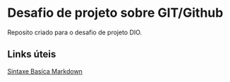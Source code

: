 # Desafio de projeto sobre GIT/Github
Reposito criado para o desafio de projeto DIO.

## Links úteis
[Sintaxe Basica Markdown](https://markdown.net.br/sintaxe-basica/)
